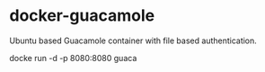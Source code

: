 docker-guacamole
================

Ubuntu based Guacamole container with file based authentication.

docke run -d -p 8080:8080 guaca
